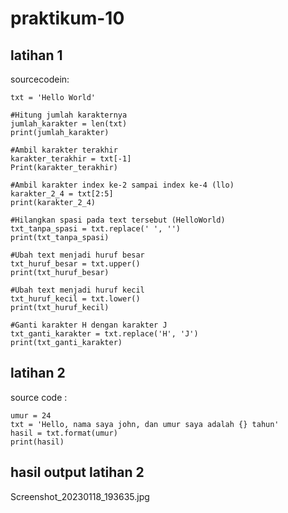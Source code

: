 # praktikum-10
## latihan 1 
 sourcecodein:


    txt = 'Hello World'

    #Hitung jumlah karakternya
    jumlah_karakter = len(txt)
    print(jumlah_karakter)

    #Ambil karakter terakhir
    karakter_terakhir = txt[-1]
    Print(karakter_terakhir)

    #Ambil karakter index ke-2 sampai index ke-4 (llo)
    karakter_2_4 = txt[2:5]
    print(karakter_2_4)

    #Hilangkan spasi pada text tersebut (HelloWorld)
    txt_tanpa_spasi = txt.replace(' ', '')
    print(txt_tanpa_spasi)

    #Ubah text menjadi huruf besar
    txt_huruf_besar = txt.upper()
    print(txt_huruf_besar)

    #Ubah text menjadi huruf kecil
    txt_huruf_kecil = txt.lower()
    print(txt_huruf_kecil)

    #Ganti karakter H dengan karakter J
    txt_ganti_karakter = txt.replace('H', 'J')
    print(txt_ganti_karakter)

## latihan 2
 source code :

    umur = 24 
    txt = 'Hello, nama saya john, dan umur saya adalah {} tahun' 
    hasil = txt.format(umur) 
    print(hasil)

## hasil output latihan 2

Screenshot_20230118_193635.jpg
